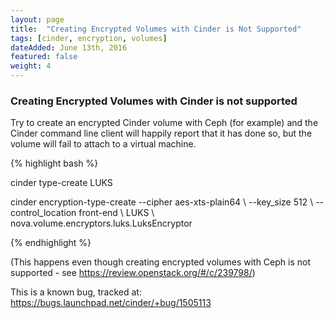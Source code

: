 ```yaml
---
layout: page
title:  "Creating Encrypted Volumes with Cinder is Not Supported"
tags: [cinder, encryption, volumes]
dateAdded: June 13th, 2016
featured: false
weight: 4
---
```


### Creating Encrypted Volumes with Cinder is not supported  

Try to create an encrypted Cinder volume with Ceph (for example) and the Cinder command line client will happily report that it has done so, but the volume will fail to attach to a virtual machine.

{% highlight bash %}

cinder type-create LUKS

cinder encryption-type-create --cipher aes-xts-plain64 \ --key_size 512 \ --control_location front-end \ LUKS \ nova.volume.encryptors.luks.LuksEncryptor

{% endhighlight %}


(This happens even though creating encrypted volumes with Ceph is not supported - see https://review.openstack.org/#/c/239798/)

This is a known bug, tracked at: https://bugs.launchpad.net/cinder/+bug/1505113
